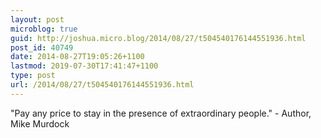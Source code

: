 ```yaml
---
layout: post
microblog: true
guid: http://joshua.micro.blog/2014/08/27/t504540176144551936.html
post_id: 40749
date: 2014-08-27T19:05:26+1100
lastmod: 2019-07-30T17:41:47+1100
type: post
url: /2014/08/27/t504540176144551936.html
---
```

"Pay any price to stay in the presence of extraordinary people." - Author, Mike Murdock
